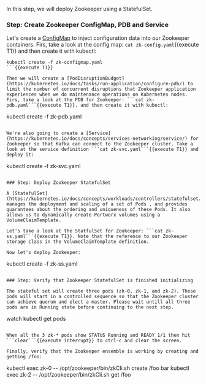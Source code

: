 In this step, we will deploy Zookeeper using a StatefulSet.

### Step: Create Zookeeper ConfigMap, PDB and Service

Let's create a [ConfigMap](https://kubernetes.io/docs/tasks/configure-pod-container/configure-pod-configmap/) to inject configuration data into our Zookeeper containers. Firs, take a look at the config map: ```cat zk-config.yaml```{{execute T1}} and then create it with kubectl:
```
kubectl create -f zk-configmap.yaml
```{{execute T1}}

Then we will create a [PodDisruptionBudget](https://kubernetes.io/docs/tasks/run-application/configure-pdb/) to limit the number of concurrent disruptions that Zookeeper application experiences when we do maintenance operations on Kubernetes nodes. Firs, take a look at the PDB for Zookeeper: ```cat zk-pdb.yaml```{{execute T1}}. and then create it with kubectl:
```
kubectl create -f zk-pdb.yaml
```{{execute T1}}

We're also going to create a [Service](https://kubernetes.io/docs/concepts/services-networking/service/) for Zookeeper so that Kafka can connect to the Zookeeper cluster. Take a look at the service definition ```cat zk-svc.yaml```{{execute T1}} and deploy it:
```
kubectl create -f zk-svc.yaml
```{{execute T1}}

### Step: Deploy Zookeeper StatefulSet

A [StatefulSet](https://kubernetes.io/docs/concepts/workloads/controllers/statefulset/) manages the deployment and scaling of a set of Pods , and provides guarantees about the ordering and uniqueness of these Pods. It also allows us to dynamically create Portworx volumes using a VolumeClaimTemplate.

Let's take a look at the StatfulSet for Zookeeper: ```cat zk-ss.yaml```{{execute T1}}. Note that the reference to our Zookeeper storage class in the VolumeClaimTemplate definition.

Now let's deploy Zookeeper:

```
kubectl create -f zk-ss.yaml
```{{execute T1}}

### Step: Verify that Zookeeper StatefulSet is finished initializing

The stateful set will create three pods (zk-0, zk-1, and zk-2). These pods will start in a controlled sequence so that the Zookeeper cluster can achieve quorum and elect a master. Please wait untill all three pods are in Running state before continuing to the next step.

```
watch kubectl get pods
```{{execute T1}}

When all the 3 zk-* pods show STATUS Running and READY 1/1 then hit ```clear```{{execute interrupt}} to ctrl-c and clear the screen.

Finally, verify that the Zookeeper ensemble is working by creating and getting /foo:
```
kubectl exec zk-0 -- /opt/zookeeper/bin/zkCli.sh create /foo bar
kubectl exec zk-2 -- /opt/zookeeper/bin/zkCli.sh get /foo
```{{execute T1}}
